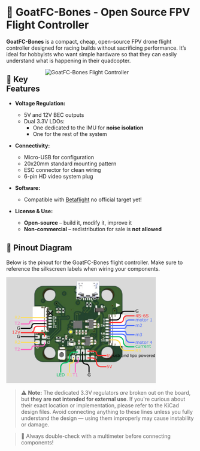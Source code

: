 # 🐐 GoatFC-Bones - Open Source FPV Flight Controller

<div align="left">
  <p>
    <strong>GoatFC-Bones</strong> is a compact, cheap, open-source FPV drone flight controller designed for racing builds without sacrificing performance. It’s ideal for hobbyists who want simple hardware so that they can easily understand what is happening in their quadcopter.
  </p>
</div>

<img src="/pictures/top-side.jpg" alt="GoatFC-Bones Flight Controller" align="right" width="400">

## 🔧 Key Features

- **Voltage Regulation:**
  - 5V and 12V BEC outputs
  - Dual 3.3V LDOs:
    - One dedicated to the IMU for **noise isolation**
    - One for the rest of the system

- **Connectivity:**
  - Micro-USB for configuration
  - 20x20mm standard mounting pattern
  - ESC connector for clean wiring
  - 6-pin HD video system plug

- **Software:**
  - Compatible with [Betaflight](https://betaflight.com/) no official target yet!

- **License & Use:**
  - **Open-source** – build it, modify it, improve it
  - **Non-commercial** – redistribution for sale is **not allowed**
## 🧷 Pinout Diagram

Below is the pinout for the GoatFC-Bones flight controller. Make sure to reference the silkscreen labels when wiring your components.

<img src="pictures/pinout goatfc bones.png" alt="GoatFC-Bones Pinout" width="400">

> ⚠️ **Note:** The dedicated 3.3V regulators *are* broken out on the board, but **they are not intended for external use**. If you're curious about their exact location or implementation, please refer to the KiCad design files. Avoid connecting anything to these lines unless you fully understand the design — using them improperly may cause instability or damage.


> 🔌 Always double-check with a multimeter before connecting components!

